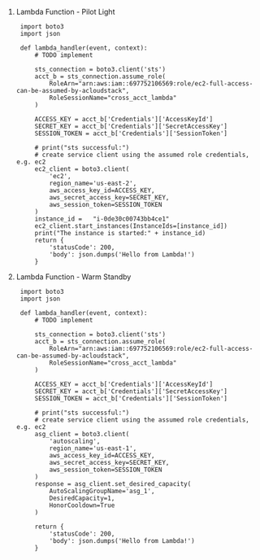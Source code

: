 1. Lambda Function - Pilot Light
   
        import boto3
        import json

        def lambda_handler(event, context):
            # TODO implement
            
            sts_connection = boto3.client('sts')
            acct_b = sts_connection.assume_role(
                RoleArn="arn:aws:iam::697752106569:role/ec2-full-access-can-be-assumed-by-acloudstack",
                RoleSessionName="cross_acct_lambda"
            )
            
            ACCESS_KEY = acct_b['Credentials']['AccessKeyId']
            SECRET_KEY = acct_b['Credentials']['SecretAccessKey']
            SESSION_TOKEN = acct_b['Credentials']['SessionToken']
            
            # print("sts successful:")
            # create service client using the assumed role credentials, e.g. ec2    
            ec2_client = boto3.client(
                'ec2', 
                region_name='us-east-2',
                aws_access_key_id=ACCESS_KEY,
                aws_secret_access_key=SECRET_KEY,
                aws_session_token=SESSION_TOKEN
            )
            instance_id = 	"i-0de30c00743bb4ce1"
            ec2_client.start_instances(InstanceIds=[instance_id])
            print("The instance is started:" + instance_id)  
            return {
                'statusCode': 200,
                'body': json.dumps('Hello from Lambda!')
            }


2. Lambda Function - Warm Standby

        import boto3
        import json

        def lambda_handler(event, context):
            # TODO implement
            
            sts_connection = boto3.client('sts')
            acct_b = sts_connection.assume_role(
                RoleArn="arn:aws:iam::697752106569:role/ec2-full-access-can-be-assumed-by-acloudstack",
                RoleSessionName="cross_acct_lambda"
            )
            
            ACCESS_KEY = acct_b['Credentials']['AccessKeyId']
            SECRET_KEY = acct_b['Credentials']['SecretAccessKey']
            SESSION_TOKEN = acct_b['Credentials']['SessionToken']
            
            # print("sts successful:")
            # create service client using the assumed role credentials, e.g. ec2    
            asg_client = boto3.client(
                'autoscaling', 
                region_name='us-east-1',
                aws_access_key_id=ACCESS_KEY,
                aws_secret_access_key=SECRET_KEY,
                aws_session_token=SESSION_TOKEN
            )
            response = asg_client.set_desired_capacity(
                AutoScalingGroupName='asg_1',
                DesiredCapacity=1,
                HonorCooldown=True
            )

            return {
                'statusCode': 200,
                'body': json.dumps('Hello from Lambda!')
            }
